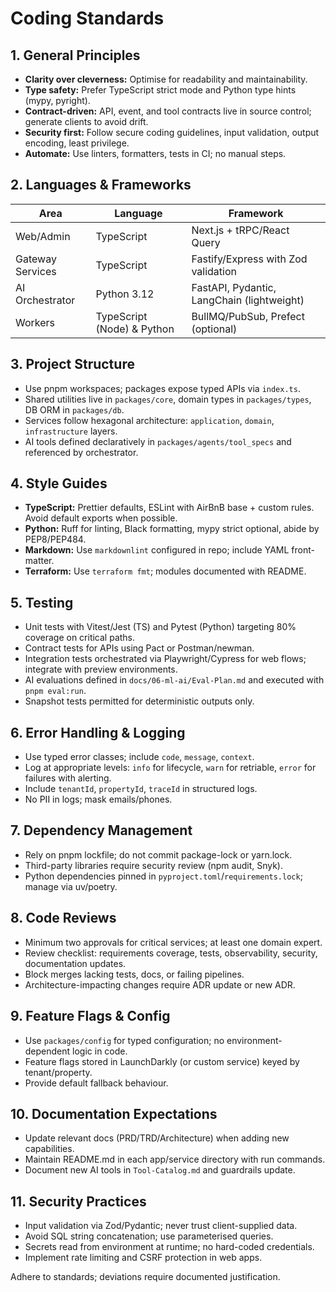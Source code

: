 ﻿---
owner: engineering-team
last_review: 2025-09-25
status: draft
tags: ["standards", "coding"]
references:
  - "Dev-Env-Setup.md"
  - "../../Docs_Templates/Coding-Standards.md"
---

# Coding Standards

## 1. General Principles
- **Clarity over cleverness:** Optimise for readability and maintainability.
- **Type safety:** Prefer TypeScript strict mode and Python type hints (mypy, pyright).
- **Contract-driven:** API, event, and tool contracts live in source control; generate clients to avoid drift.
- **Security first:** Follow secure coding guidelines, input validation, output encoding, least privilege.
- **Automate:** Use linters, formatters, tests in CI; no manual steps.

## 2. Languages & Frameworks
| Area | Language | Framework |
| --- | --- | --- |
| Web/Admin | TypeScript | Next.js + tRPC/React Query |
| Gateway Services | TypeScript | Fastify/Express with Zod validation |
| AI Orchestrator | Python 3.12 | FastAPI, Pydantic, LangChain (lightweight) |
| Workers | TypeScript (Node) & Python | BullMQ/PubSub, Prefect (optional) |

## 3. Project Structure
- Use pnpm workspaces; packages expose typed APIs via `index.ts`.
- Shared utilities live in `packages/core`, domain types in `packages/types`, DB ORM in `packages/db`.
- Services follow hexagonal architecture: `application`, `domain`, `infrastructure` layers.
- AI tools defined declaratively in `packages/agents/tool_specs` and referenced by orchestrator.

## 4. Style Guides
- **TypeScript:** Prettier defaults, ESLint with AirBnB base + custom rules. Avoid default exports when possible.
- **Python:** Ruff for linting, Black formatting, mypy strict optional, abide by PEP8/PEP484.
- **Markdown:** Use `markdownlint` configured in repo; include YAML front-matter.
- **Terraform:** Use `terraform fmt`; modules documented with README.

## 5. Testing
- Unit tests with Vitest/Jest (TS) and Pytest (Python) targeting 80% coverage on critical paths.
- Contract tests for APIs using Pact or Postman/newman.
- Integration tests orchestrated via Playwright/Cypress for web flows; integrate with preview environments.
- AI evaluations defined in `docs/06-ml-ai/Eval-Plan.md` and executed with `pnpm eval:run`.
- Snapshot tests permitted for deterministic outputs only.

## 6. Error Handling & Logging
- Use typed error classes; include `code`, `message`, `context`.
- Log at appropriate levels: `info` for lifecycle, `warn` for retriable, `error` for failures with alerting.
- Include `tenantId`, `propertyId`, `traceId` in structured logs.
- No PII in logs; mask emails/phones.

## 7. Dependency Management
- Rely on pnpm lockfile; do not commit package-lock or yarn.lock.
- Third-party libraries require security review (npm audit, Snyk).
- Python dependencies pinned in `pyproject.toml`/`requirements.lock`; manage via uv/poetry.

## 8. Code Reviews
- Minimum two approvals for critical services; at least one domain expert.
- Review checklist: requirements coverage, tests, observability, security, documentation updates.
- Block merges lacking tests, docs, or failing pipelines.
- Architecture-impacting changes require ADR update or new ADR.

## 9. Feature Flags & Config
- Use `packages/config` for typed configuration; no environment-dependent logic in code.
- Feature flags stored in LaunchDarkly (or custom service) keyed by tenant/property.
- Provide default fallback behaviour.

## 10. Documentation Expectations
- Update relevant docs (PRD/TRD/Architecture) when adding new capabilities.
- Maintain README.md in each app/service directory with run commands.
- Document new AI tools in `Tool-Catalog.md` and guardrails update.

## 11. Security Practices
- Input validation via Zod/Pydantic; never trust client-supplied data.
- Avoid SQL string concatenation; use parameterised queries.
- Secrets read from environment at runtime; no hard-coded credentials.
- Implement rate limiting and CSRF protection in web apps.

Adhere to standards; deviations require documented justification.
